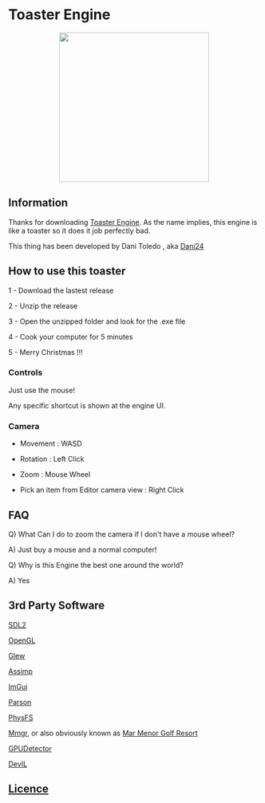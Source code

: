 # Toaster Engine

<div id="header" align="center">
  <img src="https://user-images.githubusercontent.com/79161140/192161224-a374e6b4-c0f1-47d2-9202-6a044b5bb32f.png" width="300"/>
</div>

## Information

Thanks for downloading [Toaster Engine](https://github.com/Dani-24/Toaster_Engine). As the name implies, this engine is like a toaster so it does it job perfectly bad.

This thing has been developed by Dani Toledo , aka [Dani24](https://github.com/Dani-24)

## How to use this toaster

1 - Download the lastest release

2 - Unzip the release

3 - Open the unzipped folder and look for the .exe file

4 - Cook your computer for 5 minutes

5 - Merry Christmas !!!

### Controls

Just use the mouse!

Any specific shortcut is shown at the engine UI.

### Camera

* Movement : WASD

* Rotation : Left Click

* Zoom : Mouse Wheel

* Pick an item from Editor camera view : Right Click

## FAQ

Q) What Can I do to zoom the camera if I don't have a mouse wheel?

A) Just buy a mouse and a normal computer!

Q) Why is this Engine the best one around the world?

A) Yes

## 3rd Party Software

[SDL2](https://www.libsdl.org)

[OpenGL](https://www.opengl.org)

[Glew](https://glew.sourceforge.net)

[Assimp](https://github.com/assimp/assimp)

[ImGui](https://github.com/ocornut/imgui)

[Parson](https://github.com/kgabis/parson)

[PhysFS](https://icculus.org/physfs/)

[Mmgr](https://github.com/RIscRIpt/mmgr), or also obviously known as [Mar Menor Golf Resort](https://www.mmgr.info/es/)

[GPUDetector](https://www.intel.es/content/www/es/es/homepage.html)

[DevIL](https://openil.sourceforge.net)

## [Licence](https://github.com/Dani-24/Toaster_Engine/blob/main/LICENSE)
